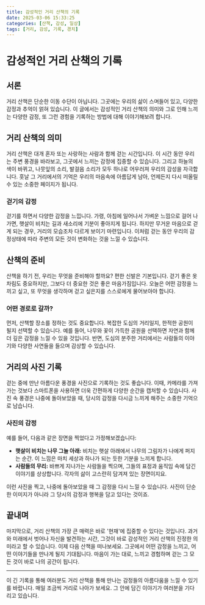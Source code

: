 ```yaml
---
title: 감성적인 거리 산책의 기록
date: 2025-03-06 15:33:25
categories: [산책, 감성, 일상]
tags: [거리, 감성, 기록, 경치]
---
```


# 감성적인 거리 산책의 기록

## 서론

거리 산책은 단순한 이동 수단이 아닙니다. 그곳에는 우리의 삶이 스며들어 있고, 다양한 감정과 추억이 얽혀 있습니다. 이 글에서는 감성적인 거리 산책의 의미와 그로 인해 느끼는 다양한 감정, 또 그런 경험을 기록하는 방법에 대해 이야기해보려 합니다.

## 거리 산책의 의미

거리 산책은 대개 혼자 또는 사랑하는 사람과 함께 걷는 시간입니다. 이 시간 동안 우리는 주변 풍경을 바라보고, 그곳에서 느끼는 감정에 집중할 수 있습니다.  그리고 하늘의 색이 바뀌고, 나뭇잎의 소리, 발걸음 소리가 모두 하나로 어우러져 우리의 감성을 자극합니다. 훗날 그 거리에서의 기억은 우리의 마음속에 아름답게 남아, 언제든지 다시 떠올릴 수 있는 소중한 페이지가 됩니다.

### 걷기의 감정

걷기를 하면서 다양한 감정을 느낍니다. 가령, 아침에 일어나서 가벼운 느낌으로 걸어 나가면, 햇살이 비치는 길과 새소리에 기분이 좋아지게 됩니다. 하지만 무거운 마음으로 걷게 되는 경우, 거리의 모습조차 다르게 보이기 마련입니다. 이처럼 걷는 동안 우리의 감정상태에 따라 주변의 모든 것이 변화하는 것을 느낄 수 있습니다.

## 산책의 준비

산책을 하기 전, 우리는 무엇을 준비해야 할까요? 편한 신발은 기본입니다. 걷기 좋은 옷차림도 중요하지만, 그보다 더 중요한 것은 좋은 마음가짐입니다. 오늘은 어떤 감정을 느끼고 싶고, 또 무엇을 생각하며 걷고 싶은지를 스스로에게 물어보아야 합니다.

### 어떤 경로로 갈까?

먼저, 산책할 장소를 정하는 것도 중요합니다. 복잡한 도심의 거리일지, 한적한 공원이 될지 선택할 수 있습니다. 예를 들어, 나무와 꽃이 가득한 공원을 선택하면 자연과 함께 더 깊은 감정을 느낄 수 있을 것입니다. 반면, 도심의 분주한 거리에서는 사람들의 이야기와 다양한 사연들을 들으며 감상할 수 있습니다.

## 거리의 사진 기록

걷는 중에 만난 아름다운 풍경을 사진으로 기록하는 것도 좋습니다. 이때, 카메라를 가져가는 것보다 스마트폰을 사용하면 더욱 간편하게 다양한 순간을 캡처할 수 있습니다. 사진 속 풍경은 나중에 돌아보았을 때, 당시의 감정을 다시금 느끼게 해주는 소중한 기억으로 남습니다.

### 사진의 감정

예를 들어, 다음과 같은 장면을 찍었다고 가정해보겠습니다:

* **햇살이 비치는 나무 그늘 아래:** 비치는 햇살 아래에서 나무의 그림자가 나에게 퍼지는 순간. 이 느낌은 마치 세상과 하나가 되는 듯한 기분을 느끼게 합니다.
* **사람들의 무리:** 바쁘게 지나가는 사람들을 찍으며, 그들의 표정과 움직임 속에 담긴 이야기를 상상합니다. 각자의 삶이 고스란히 담겨져 있는 장면이지요.

이런 사진을 찍고, 나중에 돌아보았을 때 그 감정을 다시 느낄 수 있습니다. 사진이 단순한 이미지가 아니라 그 당시의 감정과 행복을 담고 있다는 것이죠.

## 끝내며

마지막으로, 거리 산책의 가장 큰 매력은 바로 '현재'에 집중할 수 있다는 것입니다. 과거와 미래에서 벗어나 자신을 발견하는 시간, 그것이 바로 감성적인 거리 산책의 진정한 의미라고 할 수 있습니다. 이제 다음 산책을 떠나보세요. 그곳에서 어떤 감정을 느끼고, 어떤 이야기들을 만나게 될지 기대됩니다. 마음이 가는 대로, 느끼고 경험하며 걷는 그 모든 것이 바로 나의 공간이 됩니다.

---

이 긴 기록을 통해 여러분도 거리 산책을 통해 만나는 감정들의 아름다움을 느낄 수 있기를 바랍니다. 매일 조금씩 거리로 나아가 보세요. 그 안에 담긴 이야기가 여러분을 기다리고 있습니다.